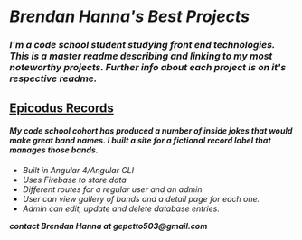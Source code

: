# _Brendan Hanna's Best Projects_

### _I'm a code school student studying front end technologies.  This is a master readme describing and linking to my most noteworthy projects. Further info about each project is on it's respective readme._

## [Epicodus Records](https://github.com/gepetto503/epicodus-records)


#### _My code school cohort has produced a number of inside jokes that would make great band names.  I built a site for a fictional record label that manages those bands._

* _Built in Angular 4/Angular CLI_
* _Uses Firebase to store data_
* _Different routes for a regular user and an admin._
* _User can view gallery of bands and a detail page for each one._
* _Admin can edit, update and delete database entries._


**_contact Brendan Hanna at gepetto503@gmail.com_**
